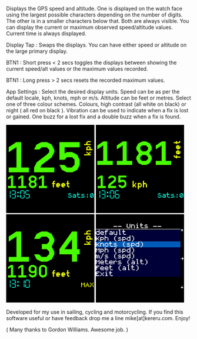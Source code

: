 Displays the GPS speed and altitude. One is displayed on the watch face using the largest possible characters depending on the number of digits. The other is in a smaller characters below that. Both are always visible. You can display the current or maximum observed speed/altitude values. Current time is always displayed. 

Display Tap : Swaps the displays. You can have either speed or altitude on the large primary display.

BTN1 : Short press < 2 secs toggles the displays between showing the current speed/alt values or the maximum values recorded.

BTN1 : Long press > 2 secs resets the recorded maximum values.

App Settings : Select the desired display units. Speed can be as per the default locale, kph, knots, mph or m/s. Altitude can be feet or metres. Select one of three colour schemes. Colours, high contrast (all white on black) or night ( all red on black ). Vibration can be used to indicate when a fix is lost or gained. One buzz for a lost fix and a double buzz when a fix is found.

<img src="screen1.png">
<img src="screen2.png">
<img src="screen3.png">
<img src="screen4.png">

Developed for my use in sailing, cycling and motorcycling. If you find this software useful or have feedback drop me a line mike[at]kereru.com. Enjoy!

( Many thanks to Gordon Williams. Awesome job. )
